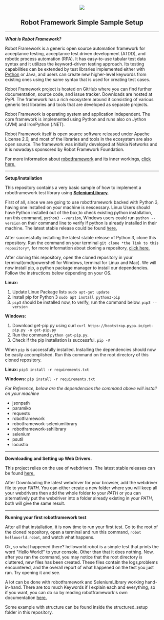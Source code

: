 <p align="center"><img src="https://avatars2.githubusercontent.com/u/574284?s=200&v=4"/></p>
<h2 align="center">Robot Framework Simple Sample Setup</h2>



---
**_What is Robot Framework?_**

Robot Framework is a generic open source automation framework for acceptance testing, acceptance test driven development (ATDD), and robotic process automation (RPA). It has easy-to-use tabular test data syntax and it utilizes the keyword-driven testing approach. Its testing capabilities can be extended by test libraries implemented either with [Python](https://www.python.org/) or Java, and users can create new higher-level keywords from existing ones using the same syntax that is used for creating test cases.

Robot Framework project is hosted on GitHub where you can find further documentation, source code, and issue tracker. Downloads are hosted at PyPI. The framework has a rich ecosystem around it consisting of various generic test libraries and tools that are developed as separate projects.

Robot Framework is operating system and application independent. The core framework is implemented using Python and runs also on Jython (JVM) and IronPython (.NET).

Robot Framework itself is open source software released under Apache License 2.0, and most of the libraries and tools in the ecosystem are also open source. The framework was initially developed at Nokia Networks and it is nowadays sponsored by Robot Framework Foundation.

For more information about [robotframework](https://robotframework.org/) and its inner workings, [click here.](https://robotframework.org/)


---
**Setup/Installation**

This repository contains a very basic sample of how to implement a robotframework test library using [**SeleniumLibrary**](https://github.com/robotframework/SeleniumLibrary/). 

First of all, since we are going to use robotframework backed with Python 3, having one installed on your machine is nescessary. Linux Users should have Python installed out of the box,to check existing python installation, run this command, `python3 --version`, Windows users could run `python --version` on their command line to verify if python is already installed in their machine. The latest stable release could be found [here.](https://www.python.org/downloads/)

After successfully installing the latest stable release of Python 3, clone this repository. Run the command on your terminal `git clone *the link to this repository*`, for more information about cloning a repository, [click here.](https://help.github.com/en/articles/cloning-a-repository)

After cloning this repository, open the cloned repository in your terminal(cmd/powershell for Windows, terminal for Linux and Mac). We will now install pip, a python package manager to install our dependencies. Follow the instructions below depending on your OS.

**Linux:**
1. Update Linux Package lists `sudo apt-get update`
2.  Install pip for Python 3 `sudo apt install python3-pip`
3.  `pip3` should be installed now, to verify, run the command below. `pip3 --version`

**Windows:**
1. Download get-pip.py using curl `curl https://bootstrap.pypa.io/get-pip.py -o get-pip.py`
2. Run the command `python get-pip.py`.
3. Check if the pip installation is successful. `pip -V`

When `pip` is successfully installed. Installing the dependencies should now be easily accomplished. Run this command on the root directory of this cloned repository. 

**Linux:** `pip3 install -r requirements.txt`

**Windows:** `pip install -r requirements.txt`

_For Reference, below are the dependencies the command above will install on your machine_
* jsonpath
* paramiko
* requests
* robotframework
* robotframework-seleniumlibrary
* robotframework-sshlibrary
* selenium
* psutil
* locustio


---
**Downloading and Setting up Web Drivers.**

This project relies on the use of webdrivers. The latest stable releases can be found [here.](https://www.seleniumhq.org/download/)

After Downloading the latest webdriver for your browser, add the webdriver file to your _PATH_. You can either create a new folder where you will keep all your webdrivers then add the whole folder to your _PATH_ or you can alternatively put the webdriver into a folder already existing in your _PATH_, both will give the same result.

---
**Running your first robotframework test**

After all that installation, it is now time to run your first test. 
Go to the root of the cloned repository, open a terminal and run this command, `robot helloworld.robot`, and watch what happens.

Ok, so what happened there? helloworld.robot is a simple test that prints the word "Hello World!" to your console. Other than that it does nothing. Now, after you ran the command, you may notice that the root directory is cluttered, new files has been created. These files contain the logs,problems encountered, and the overall report of what happened on the test you just ran. Try opening it and see.

A lot can be done with robotframework and SeleniumLIbrary working hand-in-hand. There are too much Keywords if I explain each and everything, so if you want, you can do so by reading robotframework's own documentation [here.](http://robotframework.org/robotframework/latest/RobotFrameworkUserGuide.html)

Some example with structure can be found inside the structured_setup folder in this repository.
